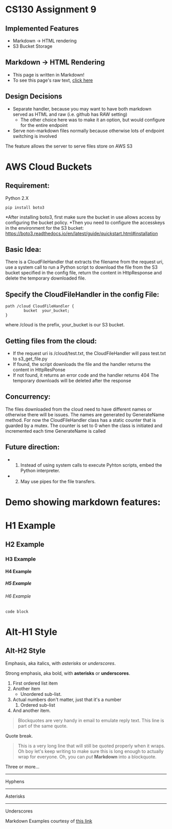 # CS130 Assignment 9

## Implemented Features
* Markdown -> HTML rendering
* S3 Bucket Storage

## Markdown -> HTML Rendering
* This page is written in Markdown!
* To see this page's raw text, [click here](http://richardm.in/CS130/serve/design_doc_markdown.md)

## Design Decisions
* Separate handler, because you may want to have both markdown served as HTML and raw (i.e. github has RAW setting)
    * The other choice here was to make it an option, but would configure for the entire endpoint
* Serve non-markdown files normally because otherwise lots of endpoint switching is involved


The feature allows the server to serve files store on AWS S3

# AWS Cloud Buckets

## Requirement: 
Python 2.X
```
pip install boto3
```
*After installing boto3, first make sure the bucket in use allows access by configuring the 
bucket policy. 
*Then you need to configure the accesskeys in the environment for the S3
bucket: https://boto3.readthedocs.io/en/latest/guide/quickstart.html#installation

## Basic Idea:
There is a CloudFileHandler that extracts the filename from the request uri, use a system call to
run a Python script to download the file from the S3 bucket specified in the config file, return 
the content in HttpResponse and delete the temporary downloaded file. 

## Specify the CloudFileHandler in the config File:
```
path /cloud CloudFileHandler {
        bucket  your_bucket;
}
```
where /cloud is the prefix, your_bucket is our S3 bucket.

## Getting files from the cloud:
* If the request uri is /cloud/test.txt, the CloudFileHandler will pass test.txt to s3_get_file.py
* If found, the script downloads the file and the handler returns the content in HttpResPonse
* If not found, it returns an error code and the handler returns 404
The temporary downloads will be deleted after the response

## Concurrency:
The files downloaded from the cloud need to have different names or otherwise there will be issues.
The names are generated by GenerateName method. For now the CloudFileHandler class has a static counter 
that is guarded by a mutex. The counter is set to 0 when the class is initiated and incremented each time
GenerateName is called

## Future direction:
* 1. Instead of using system calls to execute Pyhton scripts, embed the Python interpreter.
* 2. May use pipes for the file transfers.


# Demo showing markdown features:

# H1 Example
## H2 Example
### H3 Example
#### H4 Example
##### H5 Example
###### H6 Example
``` code block ```

Alt-H1 Style
============

Alt-H2 Style
------------

Emphasis, aka italics, with *asterisks* or _underscores_.

Strong emphasis, aka bold, with **asterisks** or __underscores__.

1. First ordered list item
2. Another item
    * Unordered sub-list. 
1. Actual numbers don't matter, just that it's a number
    1. Ordered sub-list
4. And another item.

> Blockquotes are very handy in email to emulate reply text.
> This line is part of the same quote.

Quote break.

> This is a very long line that will still be quoted properly when it wraps. Oh boy let's keep writing to make sure this is long enough to actually wrap for everyone. Oh, you can *put* **Markdown** into a blockquote. 

Three or more...

---

Hyphens

***

Asterisks

___

Underscores

Markdown Examples courtesy of [this link](https://github.com/adam-p/markdown-here/wiki/Markdown-Cheatsheet)
